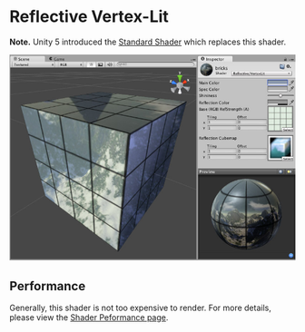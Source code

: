 Reflective Vertex-Lit
=====================

**Note.** Unity 5 introduced the [Standard Shader](shader-StandardShader) which replaces this shader.

![](../uploads/Shaders/Shader-ReflVertex.jpg) 

<!-- include shader-ReflectiveFamilyImport -->

<!-- include shader-VertexLitSubsetImport -->

Performance
-----------


Generally, this shader is not too expensive to render. For more details, please view the [Shader Peformance page](shader-Performance).
